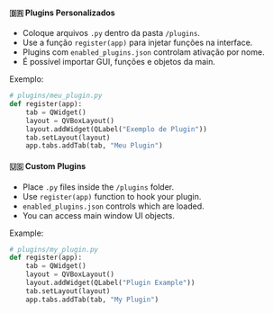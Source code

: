 #### 🇧🇷 Plugins Personalizados

- Coloque arquivos `.py` dentro da pasta `/plugins`.
- Use a função `register(app)` para injetar funções na interface.
- Plugins com `enabled_plugins.json` controlam ativação por nome.
- É possível importar GUI, funções e objetos da main.

Exemplo:
```python
# plugins/meu_plugin.py
def register(app):
    tab = QWidget()
    layout = QVBoxLayout()
    layout.addWidget(QLabel("Exemplo de Plugin"))
    tab.setLayout(layout)
    app.tabs.addTab(tab, "Meu Plugin")
```

#### 🇺🇸 Custom Plugins

- Place `.py` files inside the `/plugins` folder.
- Use `register(app)` function to hook your plugin.
- `enabled_plugins.json` controls which are loaded.
- You can access main window UI objects.

Example:
```python
# plugins/my_plugin.py
def register(app):
    tab = QWidget()
    layout = QVBoxLayout()
    layout.addWidget(QLabel("Plugin Example"))
    tab.setLayout(layout)
    app.tabs.addTab(tab, "My Plugin")
```

